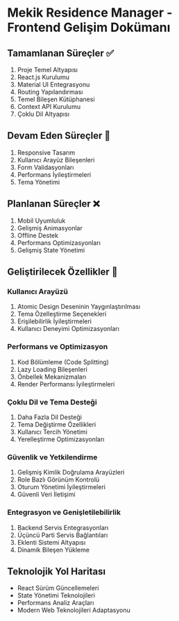 # Mekik Residence Manager - Frontend Gelişim Dokümanı

## Tamamlanan Süreçler ✅
1. Proje Temel Altyapısı
2. React.js Kurulumu
3. Material UI Entegrasyonu
4. Routing Yapılandırması
5. Temel Bileşen Kütüphanesi
6. Context API Kurulumu
7. Çoklu Dil Altyapısı

## Devam Eden Süreçler 🔶
1. Responsive Tasarım
2. Kullanıcı Arayüz Bileşenleri
3. Form Validasyonları
4. Performans İyileştirmeleri
5. Tema Yönetimi

## Planlanan Süreçler ❌
1. Mobil Uyumluluk
2. Gelişmiş Animasyonlar
3. Offline Destek
4. Performans Optimizasyonları
5. Gelişmiş State Yönetimi

## Geliştirilecek Özellikler 🚧

### Kullanıcı Arayüzü
1. Atomic Design Deseninin Yaygınlaştırılması
2. Tema Özelleştirme Seçenekleri
3. Erişilebilirlik İyileştirmeleri
4. Kullanıcı Deneyimi Optimizasyonları

### Performans ve Optimizasyon
1. Kod Bölümleme (Code Splitting)
2. Lazy Loading Bileşenleri
3. Önbellek Mekanizmaları
4. Render Performansı İyileştirmeleri

### Çoklu Dil ve Tema Desteği
1. Daha Fazla Dil Desteği
2. Tema Değiştirme Özellikleri
3. Kullanıcı Tercih Yönetimi
4. Yerelleştirme Optimizasyonları

### Güvenlik ve Yetkilendirme
1. Gelişmiş Kimlik Doğrulama Arayüzleri
2. Role Bazlı Görünüm Kontrolü
3. Oturum Yönetimi İyileştirmeleri
4. Güvenli Veri İletişimi

### Entegrasyon ve Genişletilebilirlik
1. Backend Servis Entegrasyonları
2. Üçüncü Parti Servis Bağlantıları
3. Eklenti Sistemi Altyapısı
4. Dinamik Bileşen Yükleme

## Teknolojik Yol Haritası
- React Sürüm Güncellemeleri
- State Yönetimi Teknolojileri
- Performans Analiz Araçları
- Modern Web Teknolojileri Adaptasyonu
